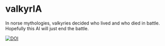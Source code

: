 # valkyrIA
In norse mythologies, valkyries decided who lived and who died in battle. Hopefully this AI will just end the battle.

[![DOI](https://zenodo.org/badge/398934743.svg)](https://zenodo.org/badge/latestdoi/398934743)
